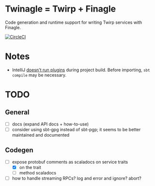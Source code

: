 # Twinagle = Twirp + Finagle

Code generation and runtime support for writing Twirp services with Finagle.

[![CircleCI](https://circleci.com/gh/soundcloud/twinagle/tree/master.svg?style=svg)](https://circleci.com/gh/soundcloud/twinagle/tree/master)

# Notes

* IntelliJ [doesn't run plugins][intellij] during project build. Before importing,
 `sbt compile` may be necessary. 

# TODO

## General

* [ ] docs (expand API docs + how-to-use)
* [ ] consider using sbt-gpg instead of sbt-pgp; it seems to be better maintained and documented

## Codegen
* [ ] expose protobuf comments as scaladocs on service traits
  - [x] on the trait
  - [ ] method scaladocs
* [ ] how to handle streaming RPCs? log and error and ignore? abort?

[intellij]: https://intellij-support.jetbrains.com/hc/en-us/community/posts/206825945-sbt-tasks-as-part-of-the-normal-build
[GrpcServicePrinter]: https://github.com/scalapb/ScalaPB/blob/master/compiler-plugin/src/main/scala/scalapb/compiler/GrpcServicePrinter.scala
